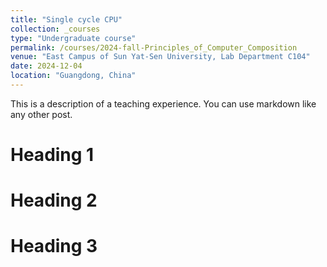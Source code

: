 ```yaml
---
title: "Single cycle CPU"
collection: _courses
type: "Undergraduate course"
permalink: /courses/2024-fall-Principles_of_Computer_Composition
venue: "East Campus of Sun Yat-Sen University, Lab Department C104"
date: 2024-12-04
location: "Guangdong, China"
---
```


This is a description of a teaching experience. You can use markdown like any other post.

Heading 1
======

Heading 2
======

Heading 3
======